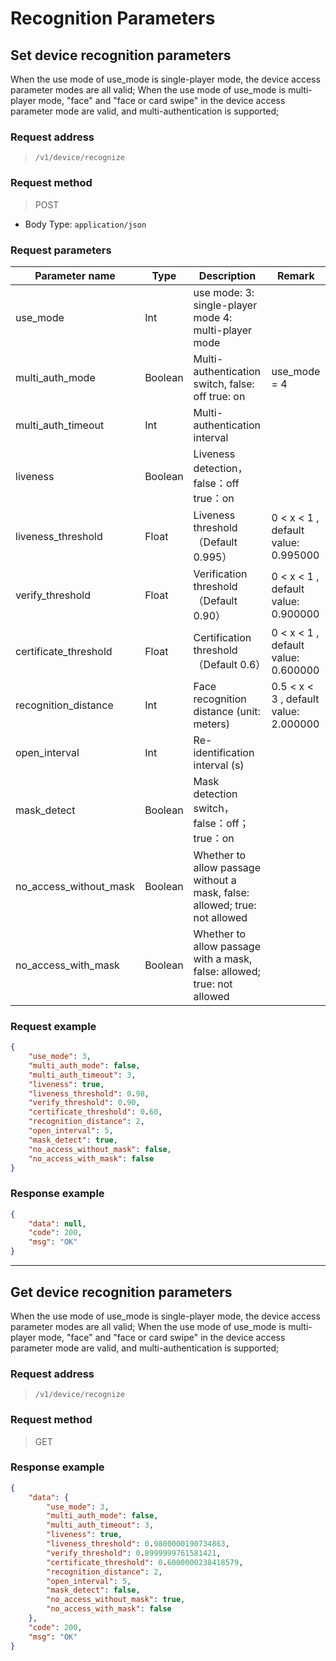 # Recognition Parameters

##  Set device recognition parameters

When the use mode of use_mode is single-player mode, the device access parameter modes are all valid;
When the use mode of use_mode is multi-player mode, "face" and "face or card swipe" in the device access parameter mode are valid, and multi-authentication is supported;

### Request address

> `​/v1​/device​/recognize`

### Request method

> POST

- Body Type: `application/json`

### Request parameters

| Parameter name         | Type    | Description                                                  | Remark                                  |
| ---------------------- | ------- | ------------------------------------------------------------ | --------------------------------------- |
| use_mode               | Int     | use mode: 3: single-player mode  4: multi-player mode        |                                         |
| multi_auth_mode        | Boolean | Multi-authentication switch, false: off true: on             | use_mode = 4                            |
| multi_auth_timeout     | Int     | Multi-authentication interval                                |                                         |
| liveness               | Boolean | Liveness detection，false：off true：on                      |                                         |
| liveness_threshold     | Float   | Liveness threshold（Default 0.995）                          | 0 \< x \< 1 , default value: 0.995000   |
| verify_threshold       | Float   | Verification threshold（Default 0.90）                       | 0 \< x \< 1 , default value: 0.900000   |
| certificate_threshold  | Float   | Certification threshold（Default 0.6）                       | 0 \< x \< 1 , default value: 0.600000   |
| recognition_distance   | Int     | Face recognition distance (unit: meters)                     | 0.5 \< x \< 3 , default value: 2.000000 |
| open_interval          | Int     | Re-identification interval (s)                               |                                         |
| mask_detect            | Boolean | Mask detection switch， false：off；true：on                 |                                         |
| no_access_without_mask | Boolean | Whether to allow passage without a mask, false: allowed; true: not allowed |                                         |
| no_access_with_mask    | Boolean | Whether to allow passage with a mask, false: allowed; true: not allowed |                                         |

### Request example

```json
{
    "use_mode": 3,
    "multi_auth_mode": false,
    "multi_auth_timeout": 3,
    "liveness": true,
    "liveness_threshold": 0.98,
    "verify_threshold": 0.90,
    "certificate_threshold": 0.60,
    "recognition_distance": 2,
    "open_interval": 5,
    "mask_detect": true,
    "no_access_without_mask": false,
    "no_access_with_mask": false
}
```

### Response example

```json
{
    "data": null,
    "code": 200,
    "msg": "OK"
}
```

---

## Get device recognition parameters

When the use mode of use_mode is single-player mode, the device access parameter modes are all valid;
When the use mode of use_mode is multi-player mode, "face" and "face or card swipe" in the device access parameter mode are valid, and multi-authentication is supported;

### Request address

> `​/v1​/device​/recognize`

### Request method

> GET

### Response example

```json
{
    "data": {
        "use_mode": 3,
        "multi_auth_mode": false,
        "multi_auth_timeout": 3,
        "liveness": true,
        "liveness_threshold": 0.9800000190734863,
        "verify_threshold": 0.8999999761581421,
        "certificate_threshold": 0.6000000238418579,
        "recognition_distance": 2,
        "open_interval": 5,
        "mask_detect": false,
        "no_access_without_mask": true,
        "no_access_with_mask": false
    },
    "code": 200,
    "msg": "OK"
}
```
